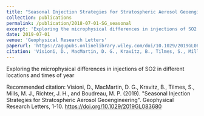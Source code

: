```yaml
---
title: "Seasonal Injection Strategies for Stratospheric Aerosol Geoengineering"
collection: publications
permalink: /publication/2018-07-01-SG_seasonal
excerpt: 'Exploring the microphysical differences in injections of SO2 in different locations and times of year'
date: 2019-07-01
venue: 'Geophysical Research Letters'
paperurl: 'https://agupubs.onlinelibrary.wiley.com/doi/10.1029/2019GL083680'
citation: 'Visioni, D., MacMartin, D. G., Kravitz, B., Tilmes, S., Mills, M. J., Richter, J. H., and Boudreau, M. P. (2019). &quot;Seasonal Injection Strategies for Stratospheric Aerosol Geoengineering&quot;. Geophysical Research Letters, 1?10. https://doi.org/10.1029/2019GL083680'
---
```

Exploring the microphysical differences in injections of SO2 in different locations and times of year

Recommended citation: Visioni, D., MacMartin, D. G., Kravitz, B., Tilmes, S., Mills, M. J., Richter, J. H., and Boudreau, M. P. (2019). &quot;Seasonal Injection Strategies for Stratospheric Aerosol Geoengineering&quot;. Geophysical Research Letters, 1-10. https://doi.org/10.1029/2019GL083680